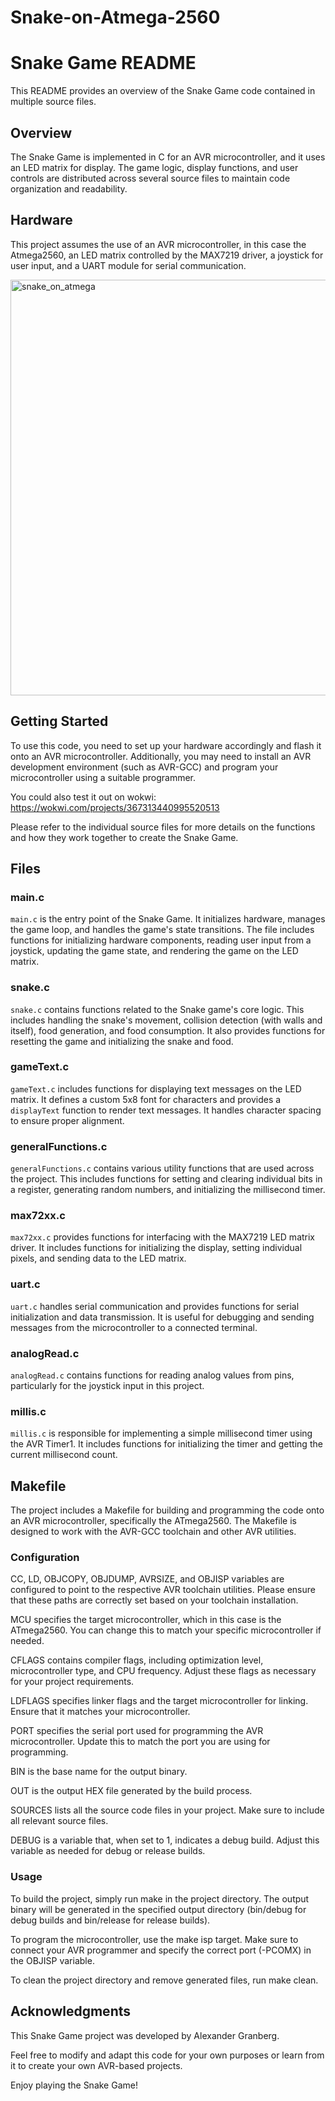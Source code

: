 # Snake-on-Atmega-2560

# Snake Game README

This README provides an overview of the Snake Game code contained in multiple source files.

## Overview

The Snake Game is implemented in C for an AVR microcontroller, and it uses an LED matrix for display. The game logic, 
display functions, and user controls are distributed across several source files to maintain code organization and readability.


## Hardware

This project assumes the use of an AVR microcontroller, in this case the Atmega2560, an LED matrix controlled by the MAX7219 driver, 
a joystick for user input, and a UART module for serial communication.

<img width="665" alt="snake_on_atmega" src="https://github.com/AlexGranberg/Snake-on-Atmega-2560/assets/42450559/13d9d717-070e-4421-8d21-4886389d2a83">


## Getting Started

To use this code, you need to set up your hardware accordingly and flash it onto an AVR microcontroller. Additionally, you may 
need to install an AVR development environment (such as AVR-GCC) and program your microcontroller using a suitable programmer.

You could also test it out on wokwi: https://wokwi.com/projects/367313440995520513

Please refer to the individual source files for more details on the functions and how they work together to create the Snake Game.


## Files

### main.c

`main.c` is the entry point of the Snake Game. It initializes hardware, manages the game loop, and handles the game's 
state transitions. The file includes functions for initializing hardware components, reading user input from a joystick, 
updating the game state, and rendering the game on the LED matrix.

### snake.c

`snake.c` contains functions related to the Snake game's core logic. This includes handling the snake's movement, 
collision detection (with walls and itself), food generation, and food consumption. It also provides functions for
resetting the game and initializing the snake and food.

### gameText.c

`gameText.c` includes functions for displaying text messages on the LED matrix. It defines a custom 5x8 font for characters 
and provides a `displayText` function to render text messages. It handles character spacing to ensure proper alignment.

### generalFunctions.c

`generalFunctions.c` contains various utility functions that are used across the project. This includes functions for setting 
and clearing individual bits in a register, generating random numbers, and initializing the millisecond timer.

### max72xx.c

`max72xx.c` provides functions for interfacing with the MAX7219 LED matrix driver. It includes functions for initializing the 
display, setting individual pixels, and sending data to the LED matrix.

### uart.c

`uart.c` handles serial communication and provides functions for serial initialization and data transmission. It is useful 
for debugging and sending messages from the microcontroller to a connected terminal.

### analogRead.c

`analogRead.c` contains functions for reading analog values from pins, particularly for the joystick input in this project.

### millis.c

`millis.c` is responsible for implementing a simple millisecond timer using the AVR Timer1. It includes functions for 
initializing the timer and getting the current millisecond count.


## Makefile

The project includes a Makefile for building and programming the code onto an AVR microcontroller, specifically the ATmega2560. 
The Makefile is designed to work with the AVR-GCC toolchain and other AVR utilities.

### Configuration

CC, LD, OBJCOPY, OBJDUMP, AVRSIZE, and OBJISP variables are configured to point to the respective AVR toolchain utilities. 
Please ensure that these paths are correctly set based on your toolchain installation.

MCU specifies the target microcontroller, which in this case is the ATmega2560. You can change this to match your specific 
microcontroller if needed.

CFLAGS contains compiler flags, including optimization level, microcontroller type, and CPU frequency. Adjust these flags 
as necessary for your project requirements.

LDFLAGS specifies linker flags and the target microcontroller for linking. Ensure that it matches your microcontroller.

PORT specifies the serial port used for programming the AVR microcontroller. Update this to match the port you are using for programming.

BIN is the base name for the output binary.

OUT is the output HEX file generated by the build process.

SOURCES lists all the source code files in your project. Make sure to include all relevant source files.

DEBUG is a variable that, when set to 1, indicates a debug build. Adjust this variable as needed for debug or release builds.

### Usage

To build the project, simply run make in the project directory. The output binary will be generated in the specified output 
directory (bin/debug for debug builds and bin/release for release builds).

To program the microcontroller, use the make isp target. Make sure to connect your AVR programmer and specify the correct 
port (-PCOMX) in the OBJISP variable.

To clean the project directory and remove generated files, run make clean.


## Acknowledgments

This Snake Game project was developed by Alexander Granberg.

Feel free to modify and adapt this code for your own purposes or learn from it to create your own AVR-based projects.

Enjoy playing the Snake Game!
